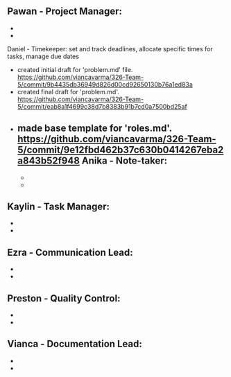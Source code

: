 
Pawan - Project Manager: 
  - 
  -
  -
Daniel - Timekeeper: set and track deadlines, allocate specific times for tasks, manage due dates
- created initial draft for 'problem.md' file. https://github.com/viancavarma/326-Team-5/commit/9b4435db36949d826d00cd92650130b76a1ed83a
- created final draft for 'problem.md'. https://github.com/viancavarma/326-Team-5/commit/eab8a1f4699c38d7b8383b91b7cd0a7500bd25af
- made base template for 'roles.md'. https://github.com/viancavarma/326-Team-5/commit/9e12fbd462b37c630b0414267eba2a843b52f948
Anika - Note-taker: 
  -
  -
  -
Kaylin - Task Manager:
  -
  -
  -
Ezra - Communication Lead: 
  -
  -
  -
Preston - Quality Control:
  -
  -
  -
Vianca - Documentation Lead: 
  -
  -
  -
